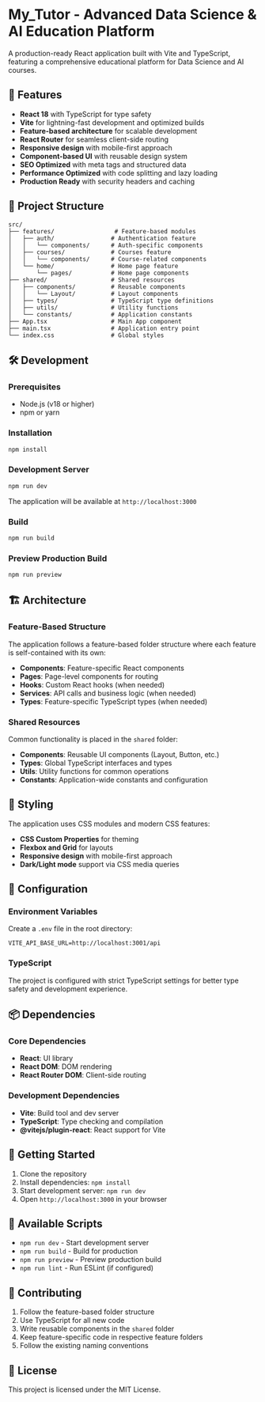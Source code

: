 # My_Tutor - Advanced Data Science & AI Education Platform

A production-ready React application built with Vite and TypeScript, featuring a comprehensive educational platform for Data Science and AI courses.

## 🚀 Features

- **React 18** with TypeScript for type safety
- **Vite** for lightning-fast development and optimized builds
- **Feature-based architecture** for scalable development
- **React Router** for seamless client-side routing
- **Responsive design** with mobile-first approach
- **Component-based UI** with reusable design system
- **SEO Optimized** with meta tags and structured data
- **Performance Optimized** with code splitting and lazy loading
- **Production Ready** with security headers and caching

## 📁 Project Structure

```
src/
├── features/                 # Feature-based modules
│   ├── auth/                # Authentication feature
│   │   └── components/      # Auth-specific components
│   ├── courses/             # Courses feature
│   │   └── components/      # Course-related components
│   └── home/                # Home page feature
│       └── pages/           # Home page components
├── shared/                  # Shared resources
│   ├── components/          # Reusable components
│   │   └── Layout/          # Layout components
│   ├── types/               # TypeScript type definitions
│   ├── utils/               # Utility functions
│   └── constants/           # Application constants
├── App.tsx                  # Main App component
├── main.tsx                 # Application entry point
└── index.css                # Global styles
```

## 🛠️ Development

### Prerequisites

- Node.js (v18 or higher)
- npm or yarn

### Installation

```bash
npm install
```

### Development Server

```bash
npm run dev
```

The application will be available at `http://localhost:3000`

### Build

```bash
npm run build
```

### Preview Production Build

```bash
npm run preview
```

## 🏗️ Architecture

### Feature-Based Structure

The application follows a feature-based folder structure where each feature is self-contained with its own:

- **Components**: Feature-specific React components
- **Pages**: Page-level components for routing
- **Hooks**: Custom React hooks (when needed)
- **Services**: API calls and business logic (when needed)
- **Types**: Feature-specific TypeScript types (when needed)

### Shared Resources

Common functionality is placed in the `shared` folder:

- **Components**: Reusable UI components (Layout, Button, etc.)
- **Types**: Global TypeScript interfaces and types
- **Utils**: Utility functions for common operations
- **Constants**: Application-wide constants and configuration

## 🎨 Styling

The application uses CSS modules and modern CSS features:

- **CSS Custom Properties** for theming
- **Flexbox and Grid** for layouts
- **Responsive design** with mobile-first approach
- **Dark/Light mode** support via CSS media queries

## 🔧 Configuration

### Environment Variables

Create a `.env` file in the root directory:

```env
VITE_API_BASE_URL=http://localhost:3001/api
```

### TypeScript

The project is configured with strict TypeScript settings for better type safety and development experience.

## 📦 Dependencies

### Core Dependencies

- **React**: UI library
- **React DOM**: DOM rendering
- **React Router DOM**: Client-side routing

### Development Dependencies

- **Vite**: Build tool and dev server
- **TypeScript**: Type checking and compilation
- **@vitejs/plugin-react**: React support for Vite

## 🚀 Getting Started

1. Clone the repository
2. Install dependencies: `npm install`
3. Start development server: `npm run dev`
4. Open `http://localhost:3000` in your browser

## 📝 Available Scripts

- `npm run dev` - Start development server
- `npm run build` - Build for production
- `npm run preview` - Preview production build
- `npm run lint` - Run ESLint (if configured)

## 🤝 Contributing

1. Follow the feature-based folder structure
2. Use TypeScript for all new code
3. Write reusable components in the `shared` folder
4. Keep feature-specific code in respective feature folders
5. Follow the existing naming conventions

## 📄 License

This project is licensed under the MIT License.
